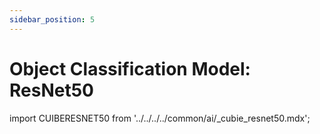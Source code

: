 ```yaml
---
sidebar_position: 5
---
```


# Object Classification Model: ResNet50

import CUIBERESNET50 from '../../../../common/ai/\_cubie_resnet50.mdx';

<CUIBERESNET50 />
